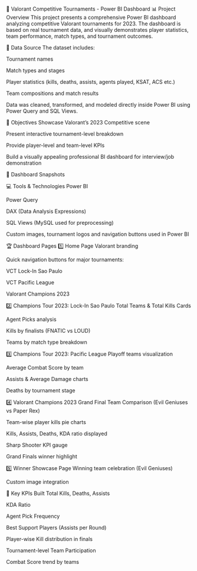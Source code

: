 🎯 Valorant Competitive Tournaments - Power BI Dashboard
📊 Project Overview
This project presents a comprehensive Power BI dashboard analyzing competitive Valorant tournaments for 2023. The dashboard is based on real tournament data, and visually demonstrates player statistics, team performance, match types, and tournament outcomes.

📂 Data Source
The dataset includes:

Tournament names

Match types and stages

Player statistics (kills, deaths, assists, agents played, KSAT, ACS etc.)

Team compositions and match results

Data was cleaned, transformed, and modeled directly inside Power BI using Power Query and SQL Views.

🎯 Objectives
Showcase Valorant’s 2023 Competitive scene

Present interactive tournament-level breakdown

Provide player-level and team-level KPIs

Build a visually appealing professional BI dashboard for interview/job demonstration


📸 Dashboard Snapshots



💻 Tools & Technologies
Power BI

Power Query

DAX (Data Analysis Expressions)

SQL Views (MySQL used for preprocessing)

Custom images, tournament logos and navigation buttons used in Power BI

🏆 Dashboard Pages
1️⃣ Home Page
Valorant branding

Quick navigation buttons for major tournaments:

VCT Lock-In Sao Paulo

VCT Pacific League

Valorant Champions 2023

2️⃣ Champions Tour 2023: Lock-In Sao Paulo
Total Teams & Total Kills Cards

Agent Picks analysis

Kills by finalists (FNATIC vs LOUD)

Teams by match type breakdown

3️⃣ Champions Tour 2023: Pacific League
Playoff teams visualization

Average Combat Score by team

Assists & Average Damage charts

Deaths by tournament stage

4️⃣ Valorant Champions 2023
Grand Final Team Comparison (Evil Geniuses vs Paper Rex)

Team-wise player kills pie charts

Kills, Assists, Deaths, KDA ratio displayed

Sharp Shooter KPI gauge

Grand Finals winner highlight

5️⃣ Winner Showcase Page
Winning team celebration (Evil Geniuses)

Custom image integration

🔧 Key KPIs Built
Total Kills, Deaths, Assists

KDA Ratio

Agent Pick Frequency

Best Support Players (Assists per Round)

Player-wise Kill distribution in finals

Tournament-level Team Participation

Combat Score trend by teams

